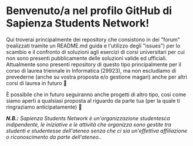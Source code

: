# Benvenuto/a nel profilo GitHub di Sapienza Students Network!

Qui troverai principalmente dei repository che consistono in dei "forum" (realizzati tramite un README.md guida e l'utilizzo degli "issues") per lo scambio e il confronto di soluzioni agli esercizi di corsi universitari per cui non sono presenti pubblicamente delle soluzioni valide ed ufficiali. Attualmente sono presenti repository di questo tipo principalmente per il corso di laurea triennale in Informatica (29923), ma non escludiamo di prevederne (anche su vostra proposta e/o gestione magari) anche per altri corsi di laurea in futuro 👀

È possibile che in futuro seguiranno anche progetti di altro tipo, così come siamo aperti a qualsiasi proposta al riguardo da parte tua (per la quale ti ringraziamo anticipatamente) 🙂

_**N.B.:** Sapienza Students Network è un'organizzazione studentesca indipendente, le iniziative e le attività che organizza sono gestite tra studenti e studentesse dell'ateneo senza che ci sia un'effettiva affiliazione o riconoscimento da parte dell'ateneo.._
